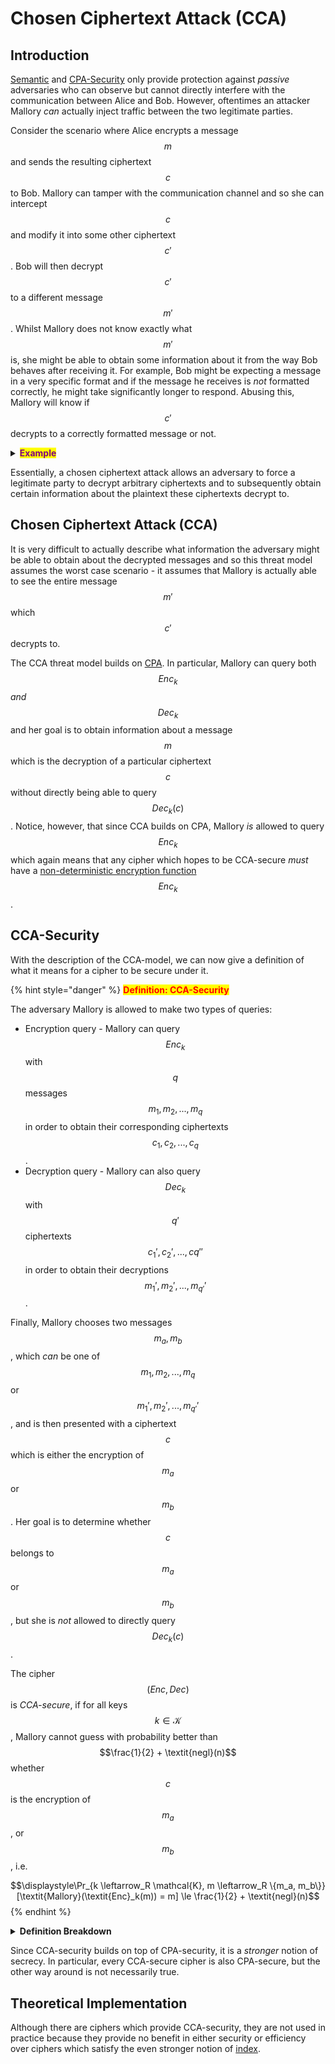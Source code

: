 # Chosen Ciphertext Attack (CCA)

## Introduction

[Semantic](index/semantic-security.md) and [CPA-Security](chosen-plaintext-attack-cpa.md) only provide protection against _passive_ adversaries who can observe but cannot directly interfere with the communication between Alice and Bob. However, oftentimes an attacker Mallory _can_ actually inject traffic between the two legitimate parties.

Consider the scenario where Alice encrypts a message $$m$$ and sends the resulting ciphertext $$c$$ to Bob. Mallory can tamper with the communication channel and so she can intercept $$c$$ and modify it into some other ciphertext $$c'$$. Bob will then decrypt $$c'$$ to a different message $$m'$$. Whilst Mallory does not know exactly what $$m'$$ is, she might be able to obtain some information about it from the way Bob behaves after receiving it. For example, Bob might be expecting a message in a very specific format and if the message he receives is _not_ formatted correctly, he might take significantly longer to respond. Abusing this, Mallory will know if $$c'$$ decrypts to a correctly formatted message or not.

<details>

<summary><mark style="color:purple;"><strong>Example</strong></mark></summary>

A more practical and grave example are padding oracle attacks which allow an attacker to completely break the security of CBC encryption and only require a way to know if a ciphertext decrypts to a valid message.

</details>

Essentially, a chosen ciphertext attack allows an adversary to force a legitimate party to decrypt arbitrary ciphertexts and to subsequently obtain certain information about the plaintext these ciphertexts decrypt to.

## Chosen Ciphertext Attack (CCA)

It is very difficult to actually describe what information the adversary might be able to obtain about the decrypted messages and so this threat model assumes the worst case scenario - it assumes that Mallory is actually able to see the entire message $$m'$$ which $$c'$$ decrypts to.

The CCA threat model builds on [CPA](chosen-plaintext-attack-cpa.md). In particular, Mallory can query both $$\textit{Enc}_k$$ _and_ $$\textit{Dec}_k$$ and her goal is to obtain information about a message $$m$$ which is the decryption of a particular ciphertext $$c$$ without directly being able to query $$\textit{Dec}_k(c)$$. Notice, however, that since CCA builds on CPA, Mallory _is_ allowed to query $$\textit{Enc}_k$$ which again means that any cipher which hopes to be CCA-secure _must_ have a [non-deterministic encryption function](chosen-plaintext-attack-cpa.md#admonition-necessity-of-randomness) $$\textit{Enc}_k$$.

## CCA-Security

With the description of the CCA-model, we can now give a definition of what it means for a cipher to be secure under it.

{% hint style="danger" %}
<mark style="color:red;">**Definition: CCA-Security**</mark>

The adversary Mallory is allowed to make two types of queries:

* Encryption query - Mallory can query $$\textit{Enc}_k$$ with $$q$$ messages $$m_1, m_2, ..., m_q$$ in order to obtain their corresponding ciphertexts $$c_1, c_2, ..., c_q$$.
* Decryption query - Mallory can also query $$\textit{Dec}_k$$with $$q'$$ ciphertexts $$c_1', c_2', ..., c{q'}'$$ in order to obtain their decryptions $$m_1', m_2', ..., m_{q'}'$$.

Finally, Mallory chooses two messages $$m_a, m_b$$, which _can_ be one of $$m_1, m_2, ..., m_q$$ or $$m_1', m_2', ..., m_{q'}'$$, and is then presented with a ciphertext $$c$$ which is either the encryption of $$m_a$$ or $$m_b$$. Her goal is to determine whether $$c$$ belongs to $$m_a$$ or $$m_b$$, but she is _not_ allowed to directly query $$\textit{Dec}_k(c)$$.

The cipher $$(\textit{Enc}, \textit{Dec})$$ is _CCA-secure_, if for all keys $$k \in \mathcal{K}$$, Mallory cannot guess with probability better than $$\frac{1}{2} + \textit{negl}(n)$$ whether $$c$$ is the encryption of $$m_a$$, or $$m_b$$, i.e.

$$\displaystyle\Pr_{k \leftarrow_R \mathcal{K}, m \leftarrow_R \{m_a, m_b\}}[\textit{Mallory}(\textit{Enc}_k(m)) = m] \le \frac{1}{2} + \textit{negl}(n)$$
{% endhint %}



<details>

<summary><strong>Definition Breakdown</strong></summary>

As with [chosen-plaintext-attack-cpa.md](chosen-plaintext-attack-cpa.md "mention"), Mallory is allowed to query $$\textit{Enc}_k$$ with messages $$m_1, m_2, ..., m_q$$ of her choice. She is additionally allowed to query $$\textit{Dec}_k$$ with ciphertexts $$c_1, c_2, ..., c_q$$ of her choice. Mallory is also allowed to pick the messages $$m_a$$ and $$m_b$$ herself and they can even be two of the previously queried messages or two of the decryptions of the queried ciphertexts, or both. She is then given a ciphertext $$c$$ and has to determine if it is an encryption of $$m_a$$ or $$m_b$$. The only restriction is that Mallory cannot directly query $$\textit{Dec}_k$$ with $$c$$, for otherwise no cipher would ever satisfy the definition.

A cipher is CCA-secure if no matter what Mallory does, she cannot determine whether $$c$$ is the encryption of $$m_a$$ or $$m_b$$ with probability significantly better than $$\frac{1}{2}$$.

</details>

Since CCA-security builds on top of CPA-security, it is a _stronger_ notion of secrecy. In particular, every CCA-secure cipher is also CPA-secure, but the other way around is not necessarily true.

## Theoretical Implementation

Although there are ciphers which provide CCA-security, they are not used in practice because they provide no benefit in either security or efficiency over ciphers which satisfy the even stronger notion of [index](../index.md).
